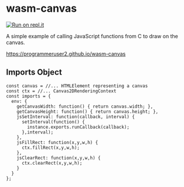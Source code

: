 # wasm-canvas
[![Run on repl.it](https://repl.it/badge/github/programmeruser2/wasm-canvas)](https://repl.it/github/programmeruser2/wasm-canvas)

A simple example of calling JavaScript functions from C to draw on the canvas.

https://programmeruser2.github.io/wasm-canvas

## Imports Object
```
const canvas = //... HTMLElement representing a canvas
const ctx = //... Canvas2DRenderingContext
const imports = {
  env: {
    getCanvasWidth: function() { return canvas.width; },
    getCanvasHeight: function() { return canvas.height; },
    jsSetInterval: function(callback, interval) {
      setInterval(function() {
        instance.exports.runCallback(callback);
      },interval);
    },
    jsFillRect: function(x,y,w,h) {
      ctx.fillRect(x,y,w,h);
    },
    jsClearRect: function(x,y,w,h) {
      ctx.clearRect(x,y,w,h);
    }
  }
};
```
